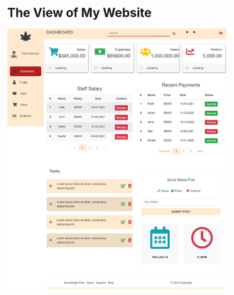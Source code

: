 # The View of My Website

![alt text](https://github.com/Faridmumtazz/Admin-Web_Concept/blob/master/Admin/img/2.jpeg)

